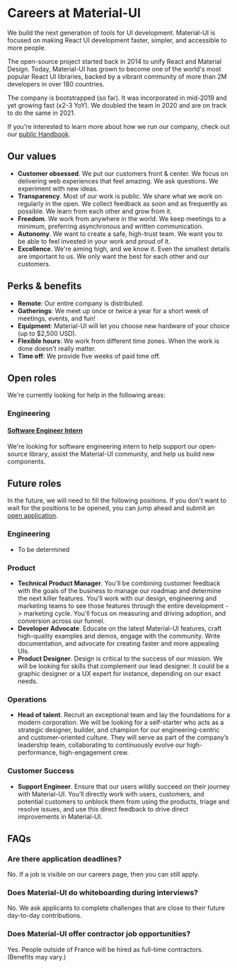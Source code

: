 # Careers at Material-UI

<p class="description">We build the next generation of tools for UI development. Material-UI is focused on making React UI development faster, simpler, and accessible to more people.</p>

The open-source project started back in 2014 to unify React and Material Design. Today, Material-UI has grown to become one of the world's most popular React UI libraries, backed by a vibrant community of more than 2M developers in over 180 countries.

The company is bootstrapped (so far). It was incorporated in mid-2019 and yet growing fast (x2-3 YoY). We doubled the team in 2020 and are on track to do the same in 2021.

If you're interested to learn more about how we run our company, check out our [public Handbook](https://www.notion.so/Handbook-f086d47e10794d5e839aef9dc67f324b).

## Our values

- **Customer obsessed**. We put our customers front & center. We focus on delivering web experiences that feel amazing. We ask questions. We experiment with new ideas.
- **Transparency**. Most of our work is public. We share what we work on regularly in the open. We collect feedback as soon and as frequently as possible. We learn from each other and
grow from it.
- **Freedom**. We work from anywhere in the world. We keep meetings to a minimum, preferring asynchronous and written communication.
- **Autonomy**. We want to create a safe, high-trust team. We want you to be able to feel invested in your work and proud of it.
- **Excellence**. We're aiming high, and we know it. Even the smallest details are important to us. We only want the best for each other and our customers.

## Perks & benefits

- **Remote**: Our entire company is distributed.
- **Gatherings**: We meet up once or twice a year for a short week of meetings, events, and fun!
- **Equipment**: Material-UI will let you choose new hardware of your choice (up to $2,500 USD).
- **Flexible hours**: We work from different time zones. When the work is done doesn't really matter.
- **Time off**: We provide five weeks of paid time off.

## Open roles

We're currently looking for help in the following areas:

### Engineering

#### [Software Engineer Intern](/company/software-engineer-intern/)

We're looking for software engineering intern to help support our open-source library, assist the Material-UI community, and help us build new components.

## Future roles

In the future, we will need to fill the following positions. If you don't want to wait for the positions to be opened, you can jump ahead and submit an [open application](https://airtable.com/shr9JdBSiE6noobhc).

### Engineering

- To be determined

### Product

- **Technical Product Manager**. You'll be combining customer feedback with the goals of the business to manage our roadmap and determine the next killer features. You'll work with our design, engineering and marketing teams to see those features through the entire development -> marketing cycle. You'll focus on measuring and driving adoption, and conversion across our funnel.
- **Developer Advocate**. Educate on the latest Material-UI features, craft high-quality examples and demos, engage with the community. Write documentation, and advocate for creating faster and more appealing UIs.
- **Product Designer**. Design is critical to the success of our mission. We will be looking for skills that complement our lead designer. It could be a graphic designer or a UX expert for instance, depending on our exact needs.

### Operations

- **Head of talent**. Recruit an exceptional team and lay the foundations for a modern corporation.
We will be looking for a self-starter who acts as a strategic designer, builder, and champion for our engineering-centric and customer-oriented culture. They will serve as part of the company’s leadership team, collaborating to continuously evolve our high-performance, high-engagement crew.

### Customer Success

- **Support Engineer**. Ensure that our users wildly succeed on their journey with Material-UI. You’ll directly work with users, customers, and potential customers to unblock them from using the products, triage and resolve issues, and use this direct feedback to drive direct improvements in Material-UI.

## FAQs

### Are there application deadlines?

No. If a job is visible on our careers page, then you can still apply.

### Does Material-UI do whiteboarding during interviews?

No. We ask applicants to complete challenges that are close to their future day-to-day contributions.

### Does Material-UI offer contractor job opportunities?

Yes. People outside of France will be hired as full-time contractors. (Benefits may vary.)
